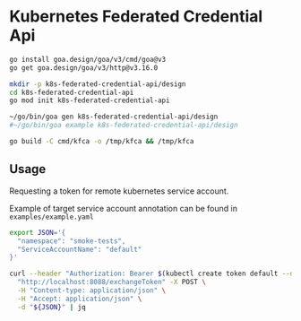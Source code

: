 # Kubernetes Federated Credential Api

```bash
go install goa.design/goa/v3/cmd/goa@v3
go get goa.design/goa/v3/http@v3.16.0

mkdir -p k8s-federated-credential-api/design
cd k8s-federated-credential-api
go mod init k8s-federated-credential-api

~/go/bin/goa gen k8s-federated-credential-api/design
#~/go/bin/goa example k8s-federated-credential-api/design

go build -C cmd/kfca -o /tmp/kfca && /tmp/kfca
```

## Usage

Requesting a token for remote kubernetes service account.

Example of target service account annotation can be found in `examples/example.yaml`

```bash
export JSON='{
  "namespace": "smoke-tests",
  "ServiceAccountName": "default"
}'

curl --header "Authorization: Bearer $(kubectl create token default --duration=1h -n default)"\
  "http://localhost:8088/exchangeToken" -X POST \
  -H "Content-type: application/json" \
  -H "Accept: application/json" \
  -d "${JSON}" | jq
```

